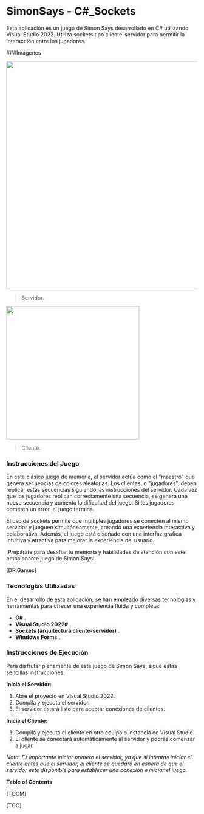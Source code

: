 # SimonSays - C#_Sockets


Esta aplicación es un juego de Simon Says desarrollado en C# utilizando Visual Studio 2022. Utiliza sockets tipo cliente-servidor para permitir la interacción entre los jugadores.

###Imágenes

<img src="https://github.com/drg471/SimonSays_-_C-_Sockets/assets/113433396/2acd7391-8037-42cf-8874-91337d0ba2d6" width="600">

> Servidor.

<img src="https://github.com/drg471/SimonSays_-_C-_Sockets/assets/113433396/f47c76d1-aca8-4fa9-abde-0c176ee785bf" width="350">

> Cliente.

### Instrucciones del Juego

En este clásico juego de memoria, el servidor actúa como el "maestro" que genera secuencias de colores aleatorias. Los clientes, o "jugadores", deben replicar estas secuencias siguiendo las instrucciones del servidor. Cada vez que los jugadores replican correctamente una secuencia, se genera una nueva secuencia y aumenta la dificultad del juego. Si los jugadores cometen un error, el juego termina.

El uso de sockets permite que múltiples jugadores se conecten al mismo servidor y jueguen simultáneamente, creando una experiencia interactiva y colaborativa. Además, el juego está diseñado con una interfaz gráfica intuitiva y atractiva para mejorar la experiencia del usuario.

¡Prepárate para desafiar tu memoria y habilidades de atención con este emocionante juego de Simon Says!

[DR.Games]


### Tecnologías Utilizadas

En el desarrollo de esta aplicación, se han empleado diversas tecnologías y herramientas para ofrecer una experiencia fluida y completa:

- **C#** .
- **Visual Studio 2022#** .
- **Sockets (arquitectura cliente-servidor)** .
- **Windows Forms** .

### Instrucciones de Ejecución

Para disfrutar plenamente de este juego de Simon Says, sigue estas sencillas instrucciones:

**Inicia el Servidor:**

1. Abre el proyecto en Visual Studio 2022.
2. Compila y ejecuta el servidor.
3. El servidor estará listo para aceptar conexiones de clientes.

**Inicia el Cliente:**

1. Compila y ejecuta el cliente en otro equipo o instancia de Visual Studio.
2. El cliente se conectará automáticamente al servidor y podrás comenzar a jugar.

*Nota: Es importante iniciar primero el servidor, ya que si intentas iniciar el cliente antes que el servidor, el cliente se quedará en espera de que el servidor esté disponible para establecer una conexión e iniciar el juego.*

                

**Table of Contents**

[TOCM]

[TOC]
